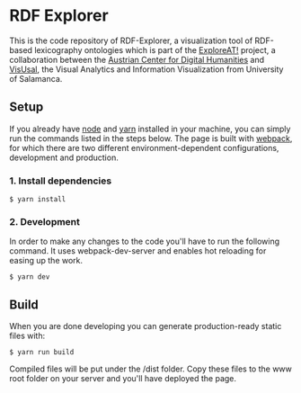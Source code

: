 # RDF Explorer
This is the code repository of RDF-Explorer, a visualization tool of RDF-based lexicography ontologies which is part of the [ExploreAT!](http://www.oeaw.ac.at/acdh/de/exploreAT) project, a collaboration between the [Austrian Center for Digital Humanities](http://www.oeaw.ac.at) and [VisUsal](http://visusal.usal.es/), the Visual Analytics and Information Visualization from University of Salamanca. 

## Setup
If you already have [node](https://nodejs.org/en/) and [yarn](https://yarnpkg.com) installed in your machine, you can simply run the commands listed in the steps below. The page is built with [webpack](https://webpack.js.org/), for which there are two different environment-dependent configurations, development and production.

### 1. Install dependencies
```
$ yarn install
```

### 2. Development
In order to make any changes to the code you'll have to run the following command. It uses webpack-dev-server and enables hot reloading for easing up the work. 
```
$ yarn dev
```

## Build
When you are done developing you can generate production-ready static files with:
```
$ yarn run build
```
Compiled files will be put under the /dist folder. Copy these files to the www root folder on your server and you'll have deployed the page. 

